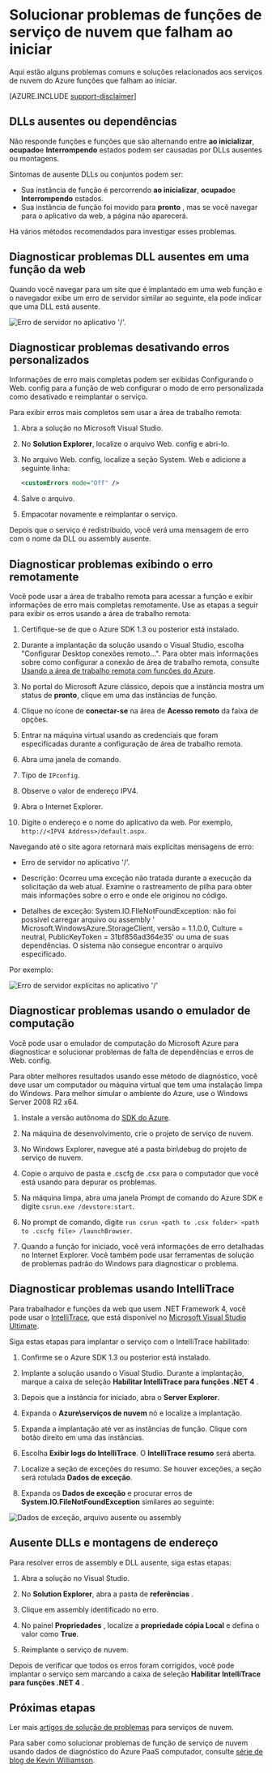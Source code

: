 <properties
   pageTitle="Solucionar problemas de funções que falham ao iniciar | Microsoft Azure"
   description="Aqui estão alguns motivos comuns por uma função de serviço de nuvem pode falhar ao iniciar. Soluções para esses problemas também são fornecidas."
   services="cloud-services"
   documentationCenter=""
   authors="simonxjx"
   manager="felixwu"
   editor=""
   tags="top-support-issue"/>
<tags
   ms.service="cloud-services"
   ms.devlang="na"
   ms.topic="article"
   ms.tgt_pltfrm="na"
   ms.workload="tbd"
   ms.date="09/02/2016"
   ms.author="v-six" />

# <a name="troubleshoot-cloud-service-roles-that-fail-to-start"></a>Solucionar problemas de funções de serviço de nuvem que falham ao iniciar

Aqui estão alguns problemas comuns e soluções relacionados aos serviços de nuvem do Azure funções que falham ao iniciar.

[AZURE.INCLUDE [support-disclaimer](../../includes/support-disclaimer.md)]

## <a name="missing-dlls-or-dependencies"></a>DLLs ausentes ou dependências

Não responde funções e funções que são alternando entre **ao inicializar**, **ocupado**e **Interrompendo** estados podem ser causadas por DLLs ausentes ou montagens.

Sintomas de ausente DLLs ou conjuntos podem ser:

- Sua instância de função é percorrendo **ao inicializar**, **ocupado**e **Interrompendo** estados.
- Sua instância de função foi movido para **pronto** , mas se você navegar para o aplicativo da web, a página não aparecerá.

Há vários métodos recomendados para investigar esses problemas.

## <a name="diagnose-missing-dll-issues-in-a-web-role"></a>Diagnosticar problemas DLL ausentes em uma função da web

Quando você navegar para um site que é implantado em uma web função e o navegador exibe um erro de servidor similar ao seguinte, ela pode indicar que uma DLL está ausente.

![Erro de servidor no aplicativo '/'.](./media/cloud-services-troubleshoot-roles-that-fail-start/ic503388.png)

## <a name="diagnose-issues-by-turning-off-custom-errors"></a>Diagnosticar problemas desativando erros personalizados

Informações de erro mais completas podem ser exibidas Configurando o Web. config para a função de web configurar o modo de erro personalizada como desativado e reimplantar o serviço.

Para exibir erros mais completos sem usar a área de trabalho remota:

1. Abra a solução no Microsoft Visual Studio.

2. No **Solution Explorer**, localize o arquivo Web. config e abri-lo.

3. No arquivo Web. config, localize a seção System. Web e adicione a seguinte linha:

    ```xml
    <customErrors mode="Off" />
    ```

4. Salve o arquivo.

5. Empacotar novamente e reimplantar o serviço.

Depois que o serviço é redistribuído, você verá uma mensagem de erro com o nome da DLL ou assembly ausente.

## <a name="diagnose-issues-by-viewing-the-error-remotely"></a>Diagnosticar problemas exibindo o erro remotamente

Você pode usar a área de trabalho remota para acessar a função e exibir informações de erro mais completas remotamente. Use as etapas a seguir para exibir os erros usando a área de trabalho remota:

1. Certifique-se de que o Azure SDK 1.3 ou posterior está instalado.

2. Durante a implantação da solução usando o Visual Studio, escolha "Configurar Desktop conexões remoto...". Para obter mais informações sobre como configurar a conexão de área de trabalho remota, consulte [Usando a área de trabalho remota com funções do Azure](../vs-azure-tools-remote-desktop-roles.md).

3. No portal do Microsoft Azure clássico, depois que a instância mostra um status de **pronto**, clique em uma das instâncias de função.

4. Clique no ícone de **conectar-se** na área de **Acesso remoto** da faixa de opções.

5. Entrar na máquina virtual usando as credenciais que foram especificadas durante a configuração de área de trabalho remota.

6. Abra uma janela de comando.

7. Tipo de `IPconfig`.

8. Observe o valor de endereço IPV4.

9. Abra o Internet Explorer.

10. Digite o endereço e o nome do aplicativo da web. Por exemplo, `http://<IPV4 Address>/default.aspx`.

Navegando até o site agora retornará mais explícitas mensagens de erro:

* Erro de servidor no aplicativo '/'.

* Descrição: Ocorreu uma exceção não tratada durante a execução da solicitação da web atual. Examine o rastreamento de pilha para obter mais informações sobre o erro e onde ele originou no código.

* Detalhes de exceção: System.IO.FIleNotFoundException: não foi possível carregar arquivo ou assembly ' Microsoft.WindowsAzure.StorageClient, versão = 1.1.0.0, Culture = neutral, PublicKeyToken = 31bf856ad364e35' ou uma de suas dependências. O sistema não consegue encontrar o arquivo especificado.

Por exemplo:

![Erro de servidor explícitas no aplicativo '/'](./media/cloud-services-troubleshoot-roles-that-fail-start/ic503389.png)

## <a name="diagnose-issues-by-using-the-compute-emulator"></a>Diagnosticar problemas usando o emulador de computação

Você pode usar o emulador de computação do Microsoft Azure para diagnosticar e solucionar problemas de falta de dependências e erros de Web. config.

Para obter melhores resultados usando esse método de diagnóstico, você deve usar um computador ou máquina virtual que tem uma instalação limpa do Windows. Para melhor simular o ambiente do Azure, use o Windows Server 2008 R2 x64.

1. Instale a versão autônoma do [SDK do Azure](https://azure.microsoft.com/downloads/).

2. Na máquina de desenvolvimento, crie o projeto de serviço de nuvem.

3. No Windows Explorer, navegue até a pasta bin\debug do projeto de serviço de nuvem.

4. Copie o arquivo de pasta e .cscfg de .csx para o computador que você está usando para depurar os problemas.

5. Na máquina limpa, abra uma janela Prompt de comando do Azure SDK e digite `csrun.exe /devstore:start`.

6. No prompt de comando, digite `run csrun <path to .csx folder> <path to .cscfg file> /launchBrowser`.

7. Quando a função for iniciado, você verá informações de erro detalhadas no Internet Explorer. Você também pode usar ferramentas de solução de problemas padrão do Windows para diagnosticar o problema.

## <a name="diagnose-issues-by-using-intellitrace"></a>Diagnosticar problemas usando IntelliTrace

Para trabalhador e funções da web que usem .NET Framework 4, você pode usar o [IntelliTrace](https://msdn.microsoft.com/library/dd264915.aspx), que está disponível no [Microsoft Visual Studio Ultimate](https://www.visualstudio.com/products/visual-studio-ultimate-with-MSDN-vs).

Siga estas etapas para implantar o serviço com o IntelliTrace habilitado:

1. Confirme se o Azure SDK 1.3 ou posterior está instalado.

2. Implante a solução usando o Visual Studio. Durante a implantação, marque a caixa de seleção **Habilitar IntelliTrace para funções .NET 4** .

3. Depois que a instância for iniciado, abra o **Server Explorer**.

4. Expanda o **Azure\\serviços de nuvem** nó e localize a implantação.

5. Expanda a implantação até ver as instâncias de função. Clique com botão direito em uma das instâncias.

6. Escolha **Exibir logs do IntelliTrace**. O **IntelliTrace resumo** será aberta.

7. Localize a seção de exceções do resumo. Se houver exceções, a seção será rotulada **Dados de exceção**.

8. Expanda os **Dados de exceção** e procurar erros de **System.IO.FileNotFoundException** similares ao seguinte:

![Dados de exceção, arquivo ausente ou assembly](./media/cloud-services-troubleshoot-roles-that-fail-start/ic503390.png)

## <a name="address-missing-dlls-and-assemblies"></a>Ausente DLLs e montagens de endereço

Para resolver erros de assembly e DLL ausente, siga estas etapas:

1. Abra a solução no Visual Studio.

2. No **Solution Explorer**, abra a pasta de **referências** .

3. Clique em assembly identificado no erro.

4. No painel **Propriedades** , localize a **propriedade cópia Local** e defina o valor como **True**.

5. Reimplante o serviço de nuvem.

Depois de verificar que todos os erros foram corrigidos, você pode implantar o serviço sem marcando a caixa de seleção **Habilitar IntelliTrace para funções .NET 4** .

## <a name="next-steps"></a>Próximas etapas

Ler mais [artigos de solução de problemas](https://azure.microsoft.com/documentation/articles/?tag=top-support-issue&product=cloud-services) para serviços de nuvem.

Para saber como solucionar problemas de função de serviço de nuvem usando dados de diagnóstico do Azure PaaS computador, consulte [série de blog de Kevin Williamson](http://blogs.msdn.com/b/kwill/archive/2013/08/09/windows-azure-paas-compute-diagnostics-data.aspx).
